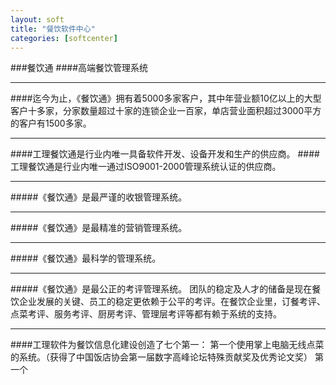 ```yaml
---
layout: soft
title: "餐饮软件中心"
categories: [softcenter]
---
```

###餐饮通
####高端餐饮管理系统
<hr/>
####迄今为止，《餐饮通》拥有着5000多家客户，其中年营业额10亿以上的大型客户十多家，分家数量超过十家的连锁企业一百家，单店营业面积超过3000平方的客户有1500多家。
<hr/>
####工理餐饮通是行业内唯一具备软件开发、设备开发和生产的供应商。
####工理餐饮通是行业内唯一通过ISO9001-2000管理系统认证的供应商。
<hr/>
#####《餐饮通》是最严谨的收银管理系统。
<hr/>
#####《餐饮通》是最精准的营销管理系统。
<hr/>
#####《餐饮通》最科学的管理系统。
<hr/>
#####《餐饮通》是最公正的考评管理系统。
团队的稳定及人才的储备是现在餐饮企业发展的关键、员工的稳定更依赖于公平的考评。在餐饮企业里，订餐考评、点菜考评、服务考评、厨房考评、管理层考评等都有赖于系统的支持。
<hr/>
####工理软件为餐饮信息化建设创造了七个第一：
第一个使用掌上电脑无线点菜的系统。（获得了中国饭店协会第一届数字高峰论坛特殊贡献奖及优秀论文奖）
第一个
